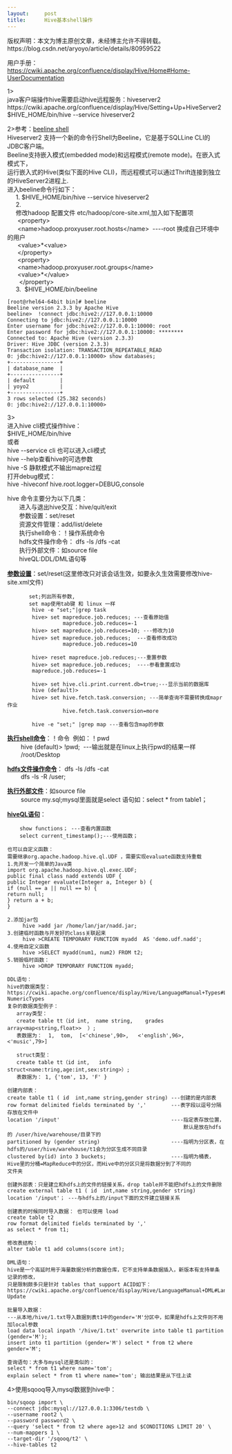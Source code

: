```yaml
---
layout:     post
title:      Hive基本shell操作
---
```

<div id="article_content" class="article_content clearfix csdn-tracking-statistics" data-pid="blog" data-mod="popu_307" data-dsm="post">
								<div class="article-copyright">
					版权声明：本文为博主原创文章，未经博主允许不得转载。					https://blog.csdn.net/aryoyo/article/details/80959522				</div>
								            <link rel="stylesheet" href="https://csdnimg.cn/release/phoenix/template/css/ck_htmledit_views-f76675cdea.css">
						<div class="htmledit_views" id="content_views">
                <p>用户手册：<br><a href="https://cwiki.apache.org/confluence/display/Hive/Home#Home-UserDocumentation" rel="nofollow">https://cwiki.apache.org/confluence/display/Hive/Home#Home-UserDocumentation</a></p>

<p>1&gt;<br>
java客户端操作hive需要启动hive远程服务：hiveserver2<br>
https://cwiki.apache.org/confluence/display/Hive/Setting+Up+HiveServer2<br>
$HIVE_HOME/bin/hive --service hiveserver2</p>

<p>2&gt;参考：<a href="https://cwiki.apache.org/confluence/display/Hive/HiveServer2+Clients#HiveServer2Clients-Beeline%E2%80%93CommandLineShell" rel="nofollow">beeline shell</a><br>
Hiveserver2 支持一个新的命令行Shell为Beeline，它是基于SQLLine CLI的JDBC客户端。<br>
Beeline支持嵌入模式(embedded mode)和远程模式(remote mode)。在嵌入式模式下，<br>
运行嵌入式的Hive(类似下面的Hive CLI)，而远程模式可以通过Thrift连接到独立的HiveServer2进程上.<br>
进入beeline命令行如下：<br>
     1. $HIVE_HOME/bin/hive --service hiveserver2<br>
     2.<br>
     修改hadoop 配置文件 etc/hadoop/core-site.xml,加入如下配置项<br>
      &lt;property&gt;<br>
      &lt;name&gt;hadoop.proxyuser.root.hosts&lt;/name&gt;  ----root 换成自己环境中的用户<br>
      &lt;value&gt;*&lt;value&gt;<br>
      &lt;/property&gt;<br>
      &lt;property&gt;<br>
      &lt;name&gt;hadoop.proxyuser.root.groups&lt;/name&gt;<br>
      &lt;value&gt;*&lt;/value&gt;<br>
       &lt;/property&gt;<br>
     3.  $HIVE_HOME/bin/beeline</p>

<pre class="has">
<code class="language-plain">[root@rhel64-64bit bin]# beeline
Beeline version 2.3.3 by Apache Hive
beeline&gt;  !connect jdbc:hive2://127.0.0.1:10000
Connecting to jdbc:hive2://127.0.0.1:10000
Enter username for jdbc:hive2://127.0.0.1:10000: root
Enter password for jdbc:hive2://127.0.0.1:10000: ********
Connected to: Apache Hive (version 2.3.3)
Driver: Hive JDBC (version 2.3.3)
Transaction isolation: TRANSACTION_REPEATABLE_READ
0: jdbc:hive2://127.0.0.1:10000&gt; show databases;
+----------------+
| database_name  |
+----------------+
| default        |          
| yoyo2          |
+----------------+
3 rows selected (25.382 seconds)
0: jdbc:hive2://127.0.0.1:10000&gt;
</code></pre>

<p>3&gt;<br>
进入hive cli模式操作hive：<br>
$HIVE_HOME/bin/hive<br>
或者<br>
hive --service cli 也可以进入cli模式<br>
hive --help查看hive的可选参数<br>
hive -S 静默模式不输出mapre过程<br>
打开debug模式：<br>
hive -hiveconf hive.root.logger=DEBUG,console</p>

<p>hive 命令主要分为以下几类：<br>
       进入与退出hive交互：hive/quit/exit<br>
       参数设置：set/reset<br>
       资源文件管理：add/list/delete<br>
       执行shell命令：！操作系统命令  <br>
       hdfs文件操作命令： dfs -ls /dfs -cat<br>
       执行外部文件：如source file<br>
       hiveQL:DDL/DML语句等</p>

<p><strong><u>参数设置</u></strong>：set/reset(这里修改只对该会话生效，如要永久生效需要修改hive-site.xml文件)</p>

<pre class="has">
<code class="language-plain">       set;列出所有参数,
       set map使用tab键 和 linux 一样
        hive -e "set;"|grep task
        hive&gt; set mapreduce.job.reduces; ---查看原始值
                  mapreduce.job.reduces=-1
        hive&gt; set mapreduce.job.reduces=10; ---修改为10
        hive&gt; set mapreduce.job.reduces;  ---查看修改成功
                  mapreduce.job.reduces=10

        hive&gt; reset mapreduce.job.reduces;---重置参数
        hive&gt; set mapreduce.job.reduces;  ----参看重置成功
        mapreduce.job.reduces=-1

        hive&gt; set hive.cli.print.current.db=true;---显示当前的数据库
        hive (default)&gt; 
        hive&gt; set hive.fetch.task.conversion; ---简单查询不需要转换成mapr作业
                  hive.fetch.task.conversion=more
     
        hive -e "set;" |grep map ---查看包含map的参数</code></pre>

<p><strong><u>执行shell命令</u></strong>：！命令  例如：！pwd<br>
        hive (default)&gt; !pwd;  ---输出就是在linux上执行pwd的结果一样<br>
        /root/Desktop</p>

<p><strong><u>hdfs文件操作命令</u></strong>： dfs -ls /dfs -cat<br>
        dfs -ls -R /user;</p>

<p><strong><u>执行外部文件</u></strong>：如source file<br>
        source my.sql;mysql里面就是select 语句如：select * from table1；</p>

<p><strong><u>hiveQL语句</u></strong>：</p>

<pre class="has">
<code class="language-plain">    show functions； ---查看内置函数
    select current_timestamp();---使用函数；

也可以自定义函数：
需要继承org.apache.hadoop.hive.ql.UDF ，需要实现evaluate函数支持重载
1.先开发一个简单的Java类
import org.apache.hadoop.hive.ql.exec.UDF;
public final class nadd extends UDF {
public Integer evaluate(Integer a, Integer b) {
if (null == a || null == b) {
return null;
} return a + b;
}

2.添加jar包
     hive &gt;add jar /home/lan/jar/nadd.jar;
3.创建临时函数与开发好的class关联起来 
     hive &gt;CREATE TEMPORARY FUNCTION myadd  AS 'demo.udf.nadd';
4.使用自定义函数  
     hive &gt;SELECT myadd(num1, num2) FROM t2;
5.销毁临时函数：
     hive &gt;DROP TEMPORARY FUNCTION myadd;
</code></pre>

<pre class="has">
<code class="language-plain">DDL语句：
hive的数据类型：
https://cwiki.apache.org/confluence/display/Hive/LanguageManual+Types#LanguageManualTypes-NumericTypes
复杂的数据类型例子：
   array类型：
   create table tt（id int,  name string,    grades  array&lt;map&lt;string,float&gt;&gt;  ）;
   表数据为：  1,  tom,  [&lt;'chinese',90&gt;,   &lt;'english',96&gt;,    &lt;'music',79&gt;]

   struct类型：
   create table tt（id int,   info struct&lt;name:tring,age:int,sex:string&gt;）;
   表数据为： 1, {'tom', 13, 'F' }

创建内部表：
create table t1 ( id  int,name string,gender string) ---创建的是内部表
row format delimited fields terminated by ','        ---表字段以逗号分隔存放在文件中
location '/input'                                    ----指定表存放位置，
                                                         默认是放在hdfs的 /user/hive/warehouse/目录下的
partitioned by (gender string)                       ----指明为分区表，在hdfs的/user/hive/warehouse/t1会为分区生成不同目录
clustered by(id) into 3 buckets;                     ----指明为桶表，Hive里的分桶=MapReduce中的分区，而Hive中的分区只是将数据分到了不同的                                                         文件夹

创建外部表：只是建立和hdfs上的文件的链接关系，drop table并不能把hdfs上的文件删除
create external table t1 ( id  int,name string,gender string)
location '/input'； ---与hdfs上的/input下面的文件建立链接关系

创建表的时候同时导入数据： 也可以使用 load
create table t2 
row format delimited fields terminated by ',' 
as select * from t1;

修改表结构：
alter table t1 add columns(score int);</code></pre>

<pre class="has">
<code class="language-plain">DML语句：
hive是一个高延时用于海量数据分析的数据仓库，它不支持单条数据插入，新版本有支持单条记录的修改，
只是限制颇多只是针对 tables that support ACID如下：
https://cwiki.apache.org/confluence/display/Hive/LanguageManual+DML#LanguageManualDML-Update

批量导入数据：
---从本地/hive/1.txt导入数据到表t1中的gender='M'分区中，如果是hdfs上文件则不用加local参数
load data local inpath '/hive/1.txt' overwrite into table t1 partition (gender='M');
insert into t1 partition (gender='M') select * from t2 where gender='M';

查询语句：大多与mysql还是类似的：
select * from t1 where name='tom';
explain select * from t1 where name='tom'; 输出结果是从下往上读</code>
</pre>

<p>4&gt;使用sqooq导入mysql数据到hive中：</p>

<pre class="has">
<code class="language-plain">bin/sqoop import \
--connect jdbc:mysql://127.0.0.1:3306/testdb \
--username root2 \
--password password2 \
--query 'select * from t2 where age&gt;12 and $CONDITIONS LIMIT 20' \
--num-mappers 1 \
--target-dir '/sqooq/t2' \
--hive-tables t2
</code></pre>

<p> </p>            </div>
                </div>